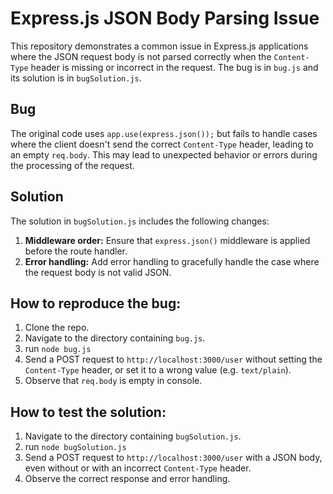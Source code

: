 # Express.js JSON Body Parsing Issue

This repository demonstrates a common issue in Express.js applications where the JSON request body is not parsed correctly when the `Content-Type` header is missing or incorrect in the request. The bug is in `bug.js` and its solution is in `bugSolution.js`.

## Bug

The original code uses `app.use(express.json());` but fails to handle cases where the client doesn't send the correct `Content-Type` header, leading to an empty `req.body`. This may lead to unexpected behavior or errors during the processing of the request. 

## Solution

The solution in `bugSolution.js` includes the following changes:

1.  **Middleware order:** Ensure that `express.json()` middleware is applied before the route handler.   
2.  **Error handling:** Add error handling to gracefully handle the case where the request body is not valid JSON. 

## How to reproduce the bug:
1. Clone the repo. 
2. Navigate to the directory containing `bug.js`. 
3. run `node bug.js` 
4. Send a POST request to `http://localhost:3000/user` without setting the `Content-Type` header, or set it to a wrong value (e.g. `text/plain`).  
5. Observe that `req.body` is empty in console.  

## How to test the solution:
1. Navigate to the directory containing `bugSolution.js`. 
2. run `node bugSolution.js` 
3. Send a POST request to `http://localhost:3000/user` with a JSON body, even without or with an incorrect `Content-Type` header. 
4. Observe the correct response and error handling.